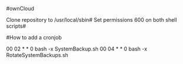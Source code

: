 #ownCloud

Clone repository to /usr/local/sbin#
Set permissions 600 on both shell scripts#

#How to add a cronjob

00 02 * * 0 bash -x SystemBackup.sh
00 04 * * 0 bash -x RotateSystemBackups.sh

